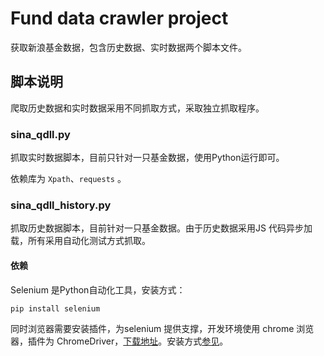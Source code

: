 # Fund data crawler project

获取新浪基金数据，包含历史数据、实时数据两个脚本文件。

## 脚本说明

爬取历史数据和实时数据采用不同抓取方式，采取独立抓取程序。

### sina_qdll.py

抓取实时数据脚本，目前只针对一只基金数据，使用Python运行即可。

依赖库为 `Xpath`、`requests` 。

### sina_qdll_history.py

抓取历史数据脚本，目前针对一只基金数据。由于历史数据采用JS 代码异步加载，所有采用自动化测试方式抓取。

#### 依赖

Selenium 是Python自动化工具，安装方式：

```
pip install selenium
```

同时浏览器需要安装插件，为selenium 提供支撑，开发环境使用 chrome 浏览器，插件为 ChromeDriver，[下载地址](https://chromedriver.chromium.org/downloads)。安装方式[参见](https://www.jianshu.com/p/dd848e40c7ad)。